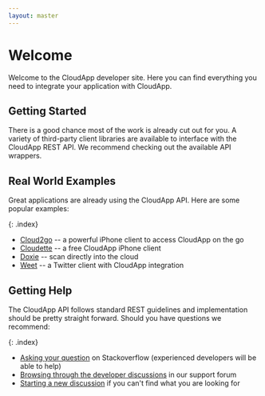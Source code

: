 ```yaml
---
layout: master
---
```


# Welcome

Welcome to the CloudApp developer site. Here you can find everything you need to integrate your application with CloudApp.

## Getting Started

There is a good chance most of the work is already cut out for you. A variety of third-party client libraries are available to interface with the CloudApp REST API. We recommend checking out the available API wrappers.

## Real World Examples

Great applications are already using the CloudApp API. Here are some popular examples:

{: .index}
* [Cloud2go](http://cloud2goapp.com/) -- a powerful iPhone client to access CloudApp on the go
* [Cloudette](http://cloudetteapp.com/) -- a free CloudApp iPhone client
* [Doxie](http://www.getdoxie.com/) -- scan directly into the cloud
* [Weet](http://weetapp.com/) -- a Twitter client with CloudApp integration

## Getting Help

The CloudApp API follows standard REST guidelines and implementation should be pretty straight forward. Should you have questions we recommend:

{: .index}
* [Asking your question](http://stackoverflow.com/) on Stackoverflow (experienced developers will be able to help)
* [Browsing through the developer discussions](http://support.getcloudapp.com/discussions/developersapi/) in our support forum
* [Starting a new discussion](http://support.getcloudapp.com/discussions/developersapi/#new_topic_form) if you can't find what you are looking for
